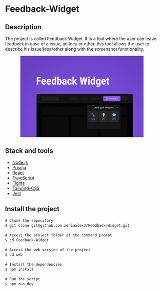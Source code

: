 # Feedback-Widget

## Description
The project is called Feedback Widget. It is a tool where the user can leave feedback in case of a issue, an idea or other, this tool allows the user to describe his issue/idea/other along with the screenshot functionality. 


<p align="center">
<img width='80%' height='80%' src="./assets/img/layout.png" alt="Next Level Week feedback Logo"/></p>


## Stack and tools
* [Node.js](https://nodejs.org/en/)
* [Prisma](https://www.prisma.io/)
* [React](https://reactjs.org/)
* [TypeScript](https://typescript.org/)
* [Figma](https://www.figma.com/)
* [Tailwind-CSS](https://tailwindcss.com/)
* [Jest](https://jestjs.io/fr/)

## Install the project 

```
# Clone the repository
$ git clone git@github.com:xeniaalex3/Feedback-Widget.git

# Access the project folder at the command prompt
$ cd Feedback-Widget

# Access the web version of the project 
$ cd web

# Install the dependencies
$ npm install

# Run the script 
$ npm run dev 

```
